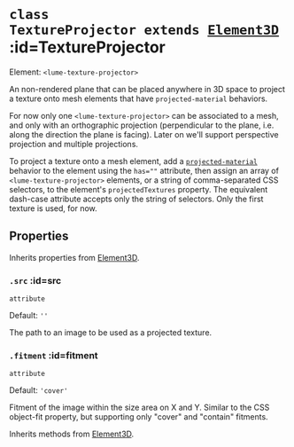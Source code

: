 
# <code>class <b>TextureProjector</b> extends [Element3D](../core/Element3D.md)</code> :id=TextureProjector

Element: `<lume-texture-projector>`

An non-rendered plane that can be placed anywhere in 3D space to project a
texture onto mesh elements that have `projected-material` behaviors.

For now only one `<lume-texture-projector>` can be associated to a mesh, and
only with an orthographic projection (perpendicular to the plane, i.e. along
the direction the plane is facing). Later on we'll support perspective
projection and multiple projections.

To project a texture onto a mesh element, add a
[`projected-material`](../behaviors/mesh-behaviors/ProjectedMaterialBehavior)
behavior to the element using the `has=""` attribute, then assign an array of
`<lume-texture-projector>` elements, or a string of comma-separated CSS
selectors, to the element's `projectedTextures` property. The equivalent
dash-case attribute accepts only the string of selectors. Only the first
texture is used, for now.

<live-code id="example"></live-code>
<script>
  example.code = projectedTextureExample
</script>

## Properties

Inherits properties from [Element3D](../core/Element3D.md).


### <code>.<b>src</b></code> :id=src

`attribute`

Default: `''`

The path to an image to be used as a projected
texture.
        


### <code>.<b>fitment</b></code> :id=fitment

`attribute`

Default: `'cover'`

Fitment of the image within the size area on X and Y. Similar to the CSS
object-fit property, but supporting only "cover" and "contain" fitments.
        



Inherits methods from [Element3D](../core/Element3D.md).


        